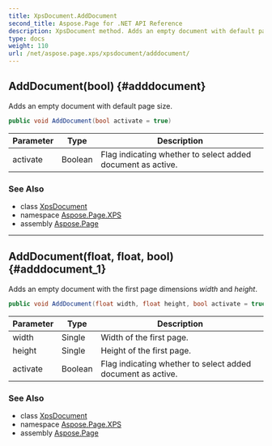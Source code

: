```yaml
---
title: XpsDocument.AddDocument
second_title: Aspose.Page for .NET API Reference
description: XpsDocument method. Adds an empty document with default page size
type: docs
weight: 110
url: /net/aspose.page.xps/xpsdocument/adddocument/
---
```

## AddDocument(bool) {#adddocument}

Adds an empty document with default page size.

```csharp
public void AddDocument(bool activate = true)
```

| Parameter | Type | Description |
| --- | --- | --- |
| activate | Boolean | Flag indicating whether to select added document as active. |

### See Also

* class [XpsDocument](../)
* namespace [Aspose.Page.XPS](../../xpsdocument/)
* assembly [Aspose.Page](../../../)

---

## AddDocument(float, float, bool) {#adddocument_1}

Adds an empty document with the first page dimensions *width* and *height*.

```csharp
public void AddDocument(float width, float height, bool activate = true)
```

| Parameter | Type | Description |
| --- | --- | --- |
| width | Single | Width of the first page. |
| height | Single | Height of the first page. |
| activate | Boolean | Flag indicating whether to select added document as active. |

### See Also

* class [XpsDocument](../)
* namespace [Aspose.Page.XPS](../../xpsdocument/)
* assembly [Aspose.Page](../../../)


